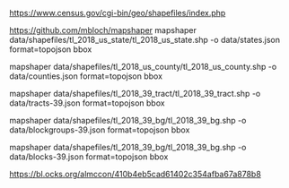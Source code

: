 https://www.census.gov/cgi-bin/geo/shapefiles/index.php

https://github.com/mbloch/mapshaper
mapshaper data/shapefiles/tl_2018_us_state/tl_2018_us_state.shp -o data/states.json format=topojson bbox

mapshaper data/shapefiles/tl_2018_us_county/tl_2018_us_county.shp -o data/counties.json format=topojson bbox

mapshaper data/shapefiles/tl_2018_39_tract/tl_2018_39_tract.shp -o data/tracts-39.json format=topojson bbox

mapshaper data/shapefiles/tl_2018_39_bg/tl_2018_39_bg.shp -o data/blockgroups-39.json format=topojson bbox

mapshaper data/shapefiles/tl_2018_39_bg/tl_2018_39_bg.shp -o data/blocks-39.json format=topojson bbox

https://bl.ocks.org/almccon/410b4eb5cad61402c354afba67a878b8

